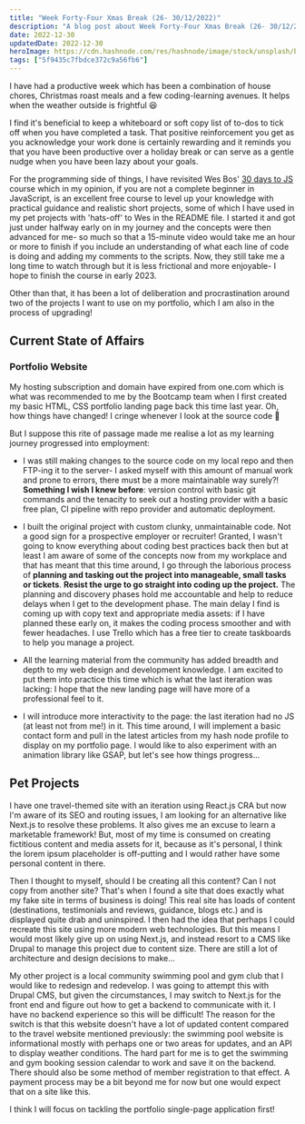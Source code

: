 ```yaml
---
title: "Week Forty-Four Xmas Break (26- 30/12/2022)"
description: "A blog post about Week Forty-Four Xmas Break (26- 30/12/2022)"
date: 2022-12-30
updatedDate: 2022-12-30
heroImage: https://cdn.hashnode.com/res/hashnode/image/stock/unsplash/b2bacb3f8d486ee3fba54f3962fa50e5.jpeg
tags: ["5f9435c7fbdce372c9a56fb6"]
---
```


I have had a productive week which has been a combination of house chores, Christmas roast meals and a few coding-learning avenues. It helps when the weather outside is frightful 😆

I find it's beneficial to keep a whiteboard or soft copy list of to-dos to tick off when you have completed a task. That positive reinforcement you get as you acknowledge your work done is certainly rewarding and it reminds you that you have been productive over a holiday break or can serve as a gentle nudge when you have been lazy about your goals.

For the programming side of things, I have revisited Wes Bos' [30 days to JS](https://javascript30.com/) course which in my opinion, if you are not a complete beginner in JavaScript, is an excellent free course to level up your knowledge with practical guidance and realistic short projects, some of which I have used in my pet projects with 'hats-off' to Wes in the README file. I started it and got just under halfway early on in my journey and the concepts were then advanced for me- so much so that a 15-minute video would take me an hour or more to finish if you include an understanding of what each line of code is doing and adding my comments to the scripts. Now, they still take me a long time to watch through but it is less frictional and more enjoyable- I hope to finish the course in early 2023.

Other than that, it has been a lot of deliberation and procrastination around two of the projects I want to use on my portfolio, which I am also in the process of upgrading!

## Current State of Affairs

### Portfolio Website

My hosting subscription and domain have expired from one.com which is what was recommended to me by the Bootcamp team when I first created my basic HTML, CSS portfolio landing page back this time last year. Oh, how things have changed! I cringe whenever I look at the source code 😬

But I suppose this rite of passage made me realise a lot as my learning journey progressed into employment:

* I was still making changes to the source code on my local repo and then FTP-ing it to the server- I asked myself with this amount of manual work and prone to errors, there must be a more maintainable way surely?! **Something I wish I knew before**: version control with basic git commands and the tenacity to seek out a hosting provider with a basic free plan, CI pipeline with repo provider and automatic deployment.
    
* I built the original project with custom clunky, unmaintainable code. Not a good sign for a prospective employer or recruiter! Granted, I wasn't going to know everything about coding best practices back then but at least I am aware of some of the concepts now from my workplace and that has meant that this time around, I go through the laborious process of **planning and tasking out the project into manageable, small tasks or tickets**. **Resist the urge to go straight into coding up the project.** The planning and discovery phases hold me accountable and help to reduce delays when I get to the development phase. The main delay I find is coming up with copy text and appropriate media assets: if I have planned these early on, it makes the coding process smoother and with fewer headaches. I use Trello which has a free tier to create taskboards to help you manage a project.
    
* All the learning material from the community has added breadth and depth to my web design and development knowledge. I am excited to put them into practice this time which is what the last iteration was lacking: I hope that the new landing page will have more of a professional feel to it.
    
* I will introduce more interactivity to the page: the last iteration had no JS (at least not from me!) in it. This time around, I will implement a basic contact form and pull in the latest articles from my hash node profile to display on my portfolio page. I would like to also experiment with an animation library like GSAP, but let's see how things progress...
    

## Pet Projects

I have one travel-themed site with an iteration using React.js CRA but now I'm aware of its SEO and routing issues, I am looking for an alternative like Next.js to resolve these problems. It also gives me an excuse to learn a marketable framework! But, most of my time is consumed on creating fictitious content and media assets for it, because as it's personal, I think the lorem ipsum placeholder is off-putting and I would rather have some personal content in there.

Then I thought to myself, should I be creating all this content? Can I not copy from another site? That's when I found a site that does exactly what my fake site in terms of business is doing! This real site has loads of content (destinations, testimonials and reviews, guidance, blogs etc.) and is displayed quite drab and uninspired. I then had the idea that perhaps I could recreate this site using more modern web technologies. But this means I would most likely give up on using Next.js, and instead resort to a CMS like Drupal to manage this project due to content size. There are still a lot of architecture and design decisions to make...

My other project is a local community swimming pool and gym club that I would like to redesign and redevelop. I was going to attempt this with Drupal CMS, but given the circumstances, I may switch to Next.js for the front end and figure out how to get a backend to communicate with it. I have no backend experience so this will be difficult! The reason for the switch is that this website doesn't have a lot of updated content compared to the travel website mentioned previously: the swimming pool website is informational mostly with perhaps one or two areas for updates, and an API to display weather conditions. The hard part for me is to get the swimming and gym booking session calendar to work and save it on the backend. There should also be some method of member registration to that effect. A payment process may be a bit beyond me for now but one would expect that on a site like this.

I think I will focus on tackling the portfolio single-page application first!